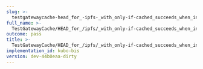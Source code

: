 ```yaml
---
slug: >-
  testgatewaycache-head_for_-ipfs-_with_only-if-cached_succeeds_when_in_local_datastore
full_name: >-
  TestGatewayCache/HEAD_for_/ipfs/_with_only-if-cached_succeeds_when_in_local_datastore
outcome: pass
title: >-
  TestGatewayCache/HEAD_for_/ipfs/_with_only-if-cached_succeeds_when_in_local_datastore
implementation_id: kubo-bis
version: dev-44b0eaa-dirty
---
```


